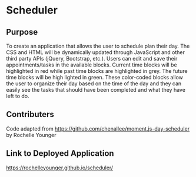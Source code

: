 # Scheduler

## Purpose

To create an application that allows the user to schedule plan their day. The CSS and HTML will be dynamically updated through JavaScript and other third party APIs (jQuery, Bootstrap, etc.). Users can edit and save their appointments/tasks in the available blocks. Current time blocks will be highlighted in red while past time blocks are highlighted in grey. The future time blocks will be high lighted in green. These color-coded blocks allow the user to organize their day based on the time of the day and they can easily see the tasks that should have been completed and what they have left to do.

## Contributers

Code adapted from https://github.com/chenallee/moment.js-day-scheduler by Rochelle Younger

## Link to Deployed Application
https://rochelleyounger.github.io/scheduler/